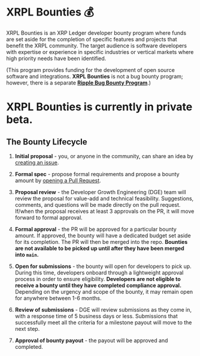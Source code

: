 # XRPL Bounties 💰

XRPL Bounties is an XRP Ledger developer bounty program where funds are set aside for the completion of specific features and projects that benefit the XRPL community. The target audience is software developers with expertise or experience in specific industries or vertical markets where high priority needs have been identified.

(This program provides funding for the development of open source software and integrations. **XRPL Bounties** is not a bug bounty program; however, there is a separate **[Ripple Bug Bounty Program](https://ripple.com/legal/bug-bounty/)**.)

# XRPL Bounties is currently in private beta.

## The Bounty Lifecycle

1. **Initial proposal** - you, or anyone in the community, can share an idea by [creating an issue](https://github.com/XRPLBounties/Bounties/issues/new).

2. **Formal spec** - propose formal requirements and propose a bounty amount by [opening a Pull Request](https://github.com/XRPLBounties/Bounties/pulls).

3. **Proposal review** - the Developer Growth Engineering (DGE) team will review the proposal for value-add and technical feasibility. Suggestions, comments, and questions will be made directly on the pull request. If/when the proposal receives at least 3 approvals on the PR, it will move forward to formal approval.

4. **Formal approval** - the PR will be approved for a particular bounty amount. If approved, the bounty will have a dedicated budget set aside for its completion. The PR will then be merged into the repo. **Bounties are not available to be picked up until after they have been merged into `main`.**

5. **Open for submissions** - the bounty will open for developers to pick up. During this time, developers onboard through a lightweight approval process in order to ensure eligibility. **Developers are not eligible to receive a bounty until they have completed compliance approval.** Depending on the urgency and scope of the bounty, it may remain open for anywhere between 1-6 months.

6. **Review of submissions** - DGE will review submissions as they come in, with a response time of 5 business days or less. Submissions that successfully meet all the criteria for a milestone payout will move to the next step.

7. **Approval of bounty payout** - the payout will be approved and completed.

<!--

**Here are some ideas to get you started:**

🙋‍♀️ A short introduction - what is your organization all about?
🌈 Contribution guidelines - how can the community get involved?
👩‍💻 Useful resources - where can the community find your docs? Is there anything else the community should know?
🍿 Fun facts - what does your team eat for breakfast?
🧙 Remember, you can do mighty things with the power of [Markdown](https://docs.github.com/github/writing-on-github/getting-started-with-writing-and-formatting-on-github/basic-writing-and-formatting-syntax)
-->

